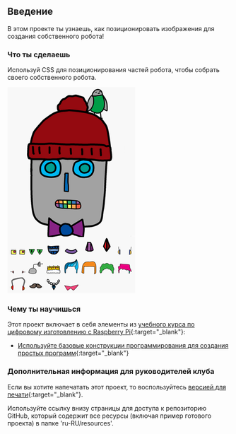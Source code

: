 ## Введение

В этом проекте ты узнаешь, как позиционировать изображения для создания собственного робота!

### Что ты сделаешь

Используй CSS для позиционирования частей робота, чтобы собрать своего собственного робота.

![снимок экрана](images/robot-final.png)

### Чему ты научишься

Этот проект включает в себя элементы из [учебного курса по цифровому изготовлению с Raspberry Pi](http://rpf.io/curriculum){:target="_blank"}:

+ [Используйте базовые конструкции программирования для создания простых программ](https://www.raspberrypi.org/curriculum/programming/creator){:target="_blank"}

### Дополнительная информация для руководителей клуба

Если вы хотите напечатать этот проект, то воспользуйтесь [версией для печати](https://projects.raspberrypi.org/ru-RU/projects/build-a-robot/print){:target="_blank"}.

Используйте ссылку внизу страницы для доступа к репозиторию GitHub, который содержит все ресурсы (включая пример готового проекта) в папке 'ru-RU/resources'.